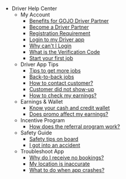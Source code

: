 - Driver Help Center
  - My Account 
    - [Benefits for GOJO Driver Partner](driver/1-benefits-for-driver-partner.md)
    - [Become a Driver Partner](driver/2-become-a-driver-partner.md)
    - [Registration Requirement](driver/3-registration-requirement.md)
    - [Login to my Driver app](driver/4-login-driver-app.md)
    - [Why can't I Login](driver/5-why-cant-i-login.md)
    - [What is the Verification Code](driver/6-verification-code.md)
    - [Start your first job](driver/7-start-firstjob.md)
  - Driver App Tips
    - [Tips to get more jobs](driver/8-tips-more-job.md)
    - [Back-to-back jobs](driver/9-back-to-back-jobs.md)
    - [How to contact customer?](driver/10-contact-customer.md)
    - [Customer did not show-up](driver/11-no-show.md)
    - [How to check my earnings?](driver/12-check-earnings.md)
  - Earnings & Wallet
    - [Know your cash and credit wallet](driver/13-cash-credit-wallet.md)
    - [Does promo affect my earnings?](driver/14-does-promo-affect-my-earnings.md)
  - Incentive Program
    - [How does the referral program work?](driver/15-referral-program-guide.md)
  - Safety Guide
    - [Safety tips on board](driver/16-safety-tips-on-board.md)
    - [I got into an accident](driver/17-accident.md)
  - Troubleshoot App
    - [Why do I receive no bookings?](driver/18-no-bookings.md)
    - [My location is inaccurate](driver/19-location-inaccurate.md)
    - [What to do when app crashes?](driver/20-app-crashes.md)

